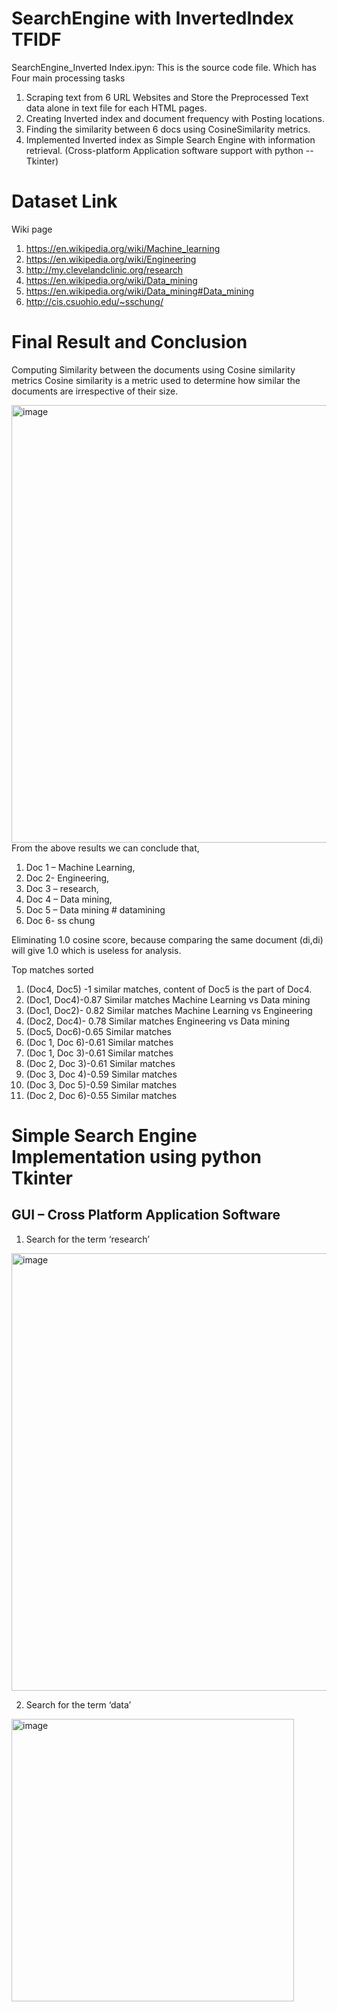 # SearchEngine with InvertedIndex TFIDF
SearchEngine_Inverted Index.ipyn: This is the source code file. Which has Four main processing tasks
1) Scraping text from 6 URL Websites and Store the Preprocessed Text data alone in text file for each HTML pages.
2) Creating Inverted index and document frequency with Posting locations.
3) Finding the similarity between 6 docs using CosineSimilarity metrics.
4) Implemented Inverted index as Simple Search Engine with information
retrieval. (Cross-platform Application software support with python -- Tkinter)

# Dataset Link
Wiki page 
1) https://en.wikipedia.org/wiki/Machine_learning
2) https://en.wikipedia.org/wiki/Engineering
3) http://my.clevelandclinic.org/research
4) https://en.wikipedia.org/wiki/Data_mining
5) https://en.wikipedia.org/wiki/Data_mining#Data_mining
6) http://cis.csuohio.edu/~sschung/

# Final Result and Conclusion
Computing Similarity between the documents using Cosine similarity metrics
Cosine similarity is a metric used to determine how similar the documents are irrespective of their size.

<img width="700" alt="image" src="https://user-images.githubusercontent.com/94094997/162354683-d17d30b0-36f7-42ae-aa99-13d1b89e93d2.png">
From the above results we can conclude that,

1) Doc 1 – Machine Learning,
2) Doc 2- Engineering, 
3) Doc 3 – research, 
4) Doc 4 – Data mining,
5) Doc 5 – Data mining # datamining
6) Doc 6- ss chung

Eliminating 1.0 cosine score, because comparing the same document (di,di) will give 1.0 which is useless for analysis.

Top matches sorted 

1) (Doc4, Doc5) -1 similar matches, content of Doc5 is the part of Doc4.
2) (Doc1, Doc4)-0.87 Similar matches Machine Learning vs Data mining
3) (Doc1, Doc2)- 0.82 Similar matches Machine Learning vs Engineering
4) (Doc2, Doc4)- 0.78 Similar matches Engineering vs Data mining
5) (Doc5, Doc6)-0.65 Similar matches
6) (Doc 1, Doc 6)-0.61 Similar matches
7) (Doc 1, Doc 3)-0.61 Similar matches
8) (Doc 2, Doc 3)-0.61 Similar matches
9) (Doc 3, Doc 4)-0.59 Similar matches
10) (Doc 3, Doc 5)-0.59 Similar matches
11) (Doc 2, Doc 6)-0.55 Similar matches

# Simple Search Engine Implementation using python Tkinter

## GUI – Cross Platform Application Software

1) Search for the term ‘research’

<img width="700" alt="image" src="https://user-images.githubusercontent.com/94094997/162355271-6ef65b61-1232-43a2-a0ca-0fd7253c588a.png">

2) Search for the term ‘data’

<img width="452" alt="image" src="https://user-images.githubusercontent.com/94094997/162355439-3ffe7951-e2f3-4f97-a99a-976c3b9bd387.png">



